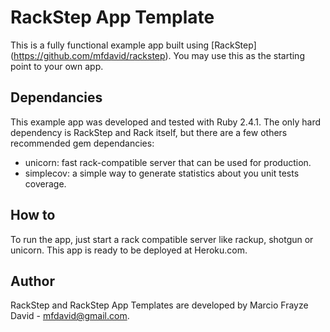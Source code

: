 # RackStep App Template

This is a fully functional example app built using [RackStep] (https://github.com/mfdavid/rackstep). You may use this
as the starting point to your own app.


## Dependancies

This example app was developed and tested with Ruby 2.4.1. The only hard
dependency is RackStep and Rack itself, but there are a few others recommended gem
dependancies:
- unicorn: fast rack-compatible server that can be used for production.
- simplecov: a simple way to generate statistics about you unit tests coverage.


## How to

To run the app, just start a rack compatible server like rackup, shotgun or
unicorn. This app is ready to be deployed at Heroku.com.


## Author

RackStep and RackStep App Templates are developed by Marcio Frayze David -
mfdavid@gmail.com.
